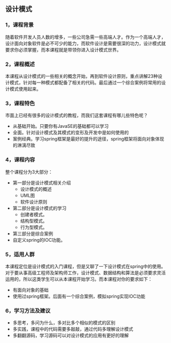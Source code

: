 ## 设计模式

### 1，课程背景

随着软件开发人员人数的增多，一些公司急需一些高端人才。作为一个高端人才，设计面向对象软件是必不可少的能力，而软件设计是需要很深的功力，设计模式就要求你必须掌握，而本课程就是带领你进入设计模式世界。

### 2，课程概述

本课程从设计模式的一些相关的概念开始，再到软件设计原则，重点讲解23种设计模式，针对每一种模式都配备了相关的代码。最后通过一个综合案例将常用的设计模式使用起来。

### 3，课程特色

市面上已经有很多的设计模式的教程，而我们这套课程有哪儿些特色呢？

* 从基础开始。只要你有JavaSE的基础都可以学习
* 全面。针对设计模式及其模式的变形及开发中是如何使用的
* 案例经典。学习spring框架是最好的提升的途径，spring框架将面向对象体现的淋漓尽致

### 4，课程内容

整个课程分为3大部分：

* 第一部分是设计模式相关介绍
  * 设计模式的概述
  * UML图
  * 软件设计原则
* 第二部分是设计模式的学习
  * 创建者模式。
  * 结构型模式。
  * 行为型模式。
* 第三部分是综合案例
* 自定义spring的IOC功能。

### 5，适用人群

本课程定位是设计模式的入门课程，但是又聊了一下设计模式在spring中的使用。对于要从事高级工程师及架构师工作，设计模式、数据结构和算法是必须要求灵活运用的，所以这类学生可以从本课程开始学习。而本课程对你的要求如下：

* 有面向对象的基础
* 使用过spring框架。后面有一个综合案例，模拟spring实现IOC功能

### 6，学习方法及建议

* 多思考，多问为什么，多对比多个相似的模式的区别
* 多实践，课程中的代码需要多敲敲，通过代码多理解设计模式
* 多翻翻源码，学习源码可以对设计模式的应用有更好的理解



